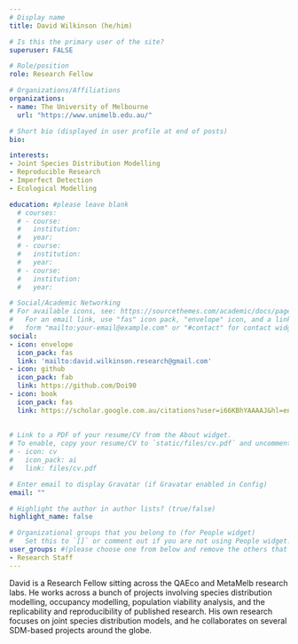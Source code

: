 ```yaml
---
# Display name
title: David Wilkinson (he/him)

# Is this the primary user of the site?
superuser: FALSE

# Role/position
role: Research Fellow

# Organizations/Affiliations
organizations:
- name: The University of Melbourne
  url: "https://www.unimelb.edu.au/"

# Short bio (displayed in user profile at end of posts)
bio: 

interests:
- Joint Species Distribution Modelling
- Reproducible Research
- Imperfect Detection
- Ecological Modelling

education: #please leave blank
  # courses:
  # - course:
  #   institution:
  #   year:
  # - course:
  #   institution:
  #   year:
  # - course:
  #   institution:
  #   year:

# Social/Academic Networking
# For available icons, see: https://sourcethemes.com/academic/docs/page-builder/#icons
#   For an email link, use "fas" icon pack, "envelope" icon, and a link in the
#   form "mailto:your-email@example.com" or "#contact" for contact widget.
social:
- icon: envelope
  icon_pack: fas
  link: 'mailto:david.wilkinson.research@gmail.com'
- icon: github
  icon_pack: fab
  link: https://github.com/Doi90
- icon: book
  icon_pack: fas
  link: https://scholar.google.com.au/citations?user=i66KBhYAAAAJ&hl=en
    
  
# Link to a PDF of your resume/CV from the About widget.
# To enable, copy your resume/CV to `static/files/cv.pdf` and uncomment the lines below.
# - icon: cv
#   icon_pack: ai
#   link: files/cv.pdf

# Enter email to display Gravatar (if Gravatar enabled in Config)
email: ""

# Highlight the author in author lists? (true/false)
highlight_name: false

# Organizational groups that you belong to (for People widget)
#   Set this to `[]` or comment out if you are not using People widget.
user_groups: #(please choose one from below and remove the others that aren't needed)
- Research Staff
---
```



David is a Research Fellow sitting across the QAEco and MetaMelb research labs. He works across a bunch of projects involving species distribution modelling, occupancy modelling, population viability analysis, and the replicability and reproducibility of published research. His own research focuses on joint species distribution models, and he collaborates on several SDM-based projects around the globe.
